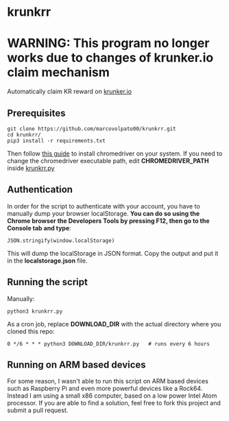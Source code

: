 # krunkrr

# WARNING: This program no longer works due to changes of krunker.io claim mechanism

Automatically claim KR reward on [krunker.io](https://krunker.io)

## Prerequisites
```
git clone https://github.com/marcovolpato00/krunkrr.git
cd krunkrr/
pip3 install -r requirements.txt
```
Then follow [this guide](https://stackoverflow.com/questions/42478591/python-selenium-chrome-webdriver?answertab=active#tab-top) to install chromedriver on your system. If you need to change the chromedriver executable path, edit **CHROMEDRIVER_PATH** inside [krunkrr.py](krunkrr.py)


## Authentication

In order for the script to authenticate with your account, you have to manually dump your browser localStorage. **You can do so using the Chrome browser the Developers Tools by pressing F12, then go to the Console tab and type**:

```
JSON.stringify(window.localStorage)
``` 

This will dump the localStorage in JSON format. Copy the output and put it in the **localstorage.json** file.


## Running the script
Manually:
```
python3 krunkrr.py
```

As a cron job, replace **DOWNLOAD_DIR** with the actual directory where you cloned this repo:
```
0 */6 * * * python3 DOWNLOAD_DIR/krunkrr.py   # runs every 6 hours
```

## Running on ARM based devices
For some reason, I wasn't able to run this script on ARM based devices such as Raspberry Pi and even more powerful devices like a Rock64. Instead I am using a small x86 computer, based on a low power Intel Atom processor. If you are able to find a solution, feel free to fork this project and submit a pull request.
